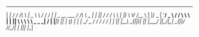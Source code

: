 
 __ __ ______          ______   __   ____ _____                     ______ __ 
| _| _/ / /\ \        |  _ \ \ / /  / ___|_   _|__  _ __ ___       / /\ \ \_ |
| || / / /  \ \       | |_) \ V /___\___ \ | |/ _ \| '__/ _ \     / /  \ \ \ |
| || \ \ \   \ \ _ _ _|  __/ | |_____|__) || | (_) | | |  __/_ _ / /   / / / |
| || |\_\_\   \_(_|_|_)_|    |_|    |____/ |_|\___/|_|  \___(_|_)_/   /_/_/| |
|__|__|                                                                   |__|
